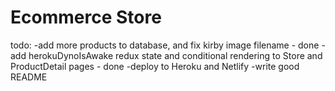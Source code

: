 # Ecommerce Store

todo:
-add more products to database, and fix kirby image filename - done
-add herokuDynoIsAwake redux state and conditional rendering to Store and ProductDetail pages - done
-deploy to Heroku and Netlify
-write good README
